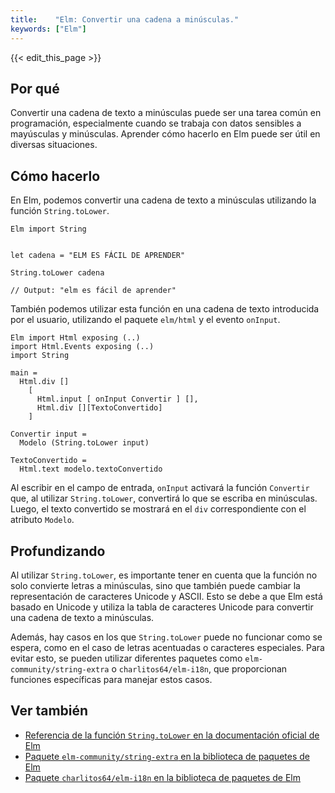 ```yaml
---
title:    "Elm: Convertir una cadena a minúsculas."
keywords: ["Elm"]
---
```


{{< edit_this_page >}}

## Por qué

Convertir una cadena de texto a minúsculas puede ser una tarea común en programación, especialmente cuando se trabaja con datos sensibles a mayúsculas y minúsculas. Aprender cómo hacerlo en Elm puede ser útil en diversas situaciones.

## Cómo hacerlo

En Elm, podemos convertir una cadena de texto a minúsculas utilizando la función `String.toLower`.

```
Elm import String


let cadena = "ELM ES FÁCIL DE APRENDER"

String.toLower cadena

// Output: "elm es fácil de aprender"
```

También podemos utilizar esta función en una cadena de texto introducida por el usuario, utilizando el paquete `elm/html` y el evento `onInput`.

```
Elm import Html exposing (..)
import Html.Events exposing (..)
import String

main =
  Html.div []
    [
      Html.input [ onInput Convertir ] [],
      Html.div [][TextoConvertido]
    ]

Convertir input =
  Modelo (String.toLower input)

TextoConvertido =
  Html.text modelo.textoConvertido
```

Al escribir en el campo de entrada, `onInput` activará la función `Convertir` que, al utilizar `String.toLower`, convertirá lo que se escriba en minúsculas. Luego, el texto convertido se mostrará en el `div` correspondiente con el atributo `Modelo`.

## Profundizando

Al utilizar `String.toLower`, es importante tener en cuenta que la función no solo convierte letras a minúsculas, sino que también puede cambiar la representación de caracteres Unicode y ASCII. Esto se debe a que Elm está basado en Unicode y utiliza la tabla de caracteres Unicode para convertir una cadena de texto a minúsculas.

Además, hay casos en los que `String.toLower` puede no funcionar como se espera, como en el caso de letras acentuadas o caracteres especiales. Para evitar esto, se pueden utilizar diferentes paquetes como `elm-community/string-extra` o `charlitos64/elm-i18n`, que proporcionan funciones específicas para manejar estos casos.

## Ver también

- [Referencia de la función `String.toLower` en la documentación oficial de Elm](https://package.elm-lang.org/packages/elm/core/latest/String#toLower)
- [Paquete `elm-community/string-extra` en la biblioteca de paquetes de Elm](https://package.elm-lang.org/packages/elm-community/string-extra/latest/)
- [Paquete `charlitos64/elm-i18n` en la biblioteca de paquetes de Elm](https://package.elm-lang.org/packages/charlitos64/elm-i18n/latest/)